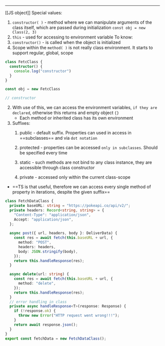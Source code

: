 ***
[[JS object]]
Special values:
1. `constructor( )` - method where we can manipulate arguments of the class itself, which are passed during initialization `const obj = new Class(2, 3)`
2. `this` - used for accessing to environment variable
To know:
1. `constructor()` - is called when the object is initialized
2. Scope within the `method( )` is not really class environment. It starts to support regular, global, scope 
```ts
class FetcClass {
  constructor() {
    console.log("constructor")
  }
}

const obj = new FetcClass

// constructor 
```
2. With use of this, we can access the environment variables, `if they are declared`, otherwise this returns and empty object `{}`
	 - Each method or inherited class has its own environment 
3. Suffixes:
	1. public - default suffix. Properties can used in access in ==subclasses== and via `dot notation`
	
	2. protected - properties can be accessed `only in subclasses`. Should be specified every time 
	
	3. static - such methods are not bind to any class instance, they are accessible through class constructor 
	
	4. private - accessed only within the current class-scope
- ==TS is that useful, therefore we can access every single method of property in iterations, despite the given suffix==  
```ts
class FetchDataClass {
  private baseURL: string = "https://pokeapi.co/api/v2/";
  private headers: Record<string, string> = {
    "Content-Type": "application/json",
    Accept: "application/json",
  };
  
  async post({ url, headers, body }: DeliverData) {
    const res = await fetch(this.baseURL + url, {
      method: "POST",
      headers: headers,
      body: JSON.stringify(body),
    });
    return this.handleResponse(res);
  }

  async delete(url: string) {
    const res = await fetch(this.baseURL + url, {
      method: "delete",
    });
    return this.handleResponse(res);
  }
  // error handling in class 
  private async handleResponse<T>(response: Response) {
    if (!response.ok) {
      throw new Error("HTTP request went wrong!!!");
    }
    return await response.json();
  }
}
export const fetchData = new FetchDataClass();

```